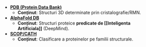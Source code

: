 - [**PDB (Protein Data Bank)**](https://www.rcsb.org)
	-  **Conținut**: Structuri 3D determinate prin cristalografie/RMN.
- [**AlphaFold DB**](https://alphafold.ebi.ac.uk)
	-  **Conținut**: Structuri proteice **predicate de [[Inteligenta Artificiala]]** (DeepMind).
- [**SCOP/CATH** ](https://www.cathdb.info/)
    -  **Conținut**: Clasificare a proteinelor pe familii structurale.

